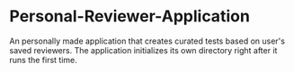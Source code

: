 # Personal-Reviewer-Application
 An personally made application that creates curated tests based on user's saved  reviewers. The application initializes its own directory right after it runs the first time.
